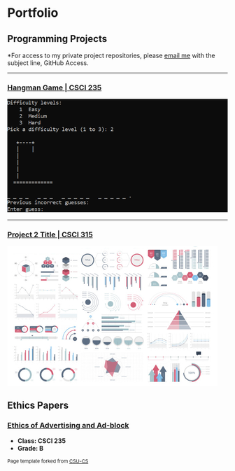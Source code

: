 Portfolio
=========

Programming Projects
--------------------

*For access to my private project repositories, please [email me](mailto:creigcooke@gmail.com?subject=GitHub%20Access) with the subject line, GitHub Access.

---
### [Hangman Game | CSCI 235](project1)

![Hangman](images/hangman.png)

---
### [Project 2 Title | CSCI 315](project2)

![Project 2 Thumbnail Name](images/dummy_thumbnail.jpg)


Ethics Papers
-------------

### [Ethics of Advertising and Ad-block](/pdf/Ethics_Paper.pdf)

-   **Class: CSCI 235**  
-   **Grade: B**


<p style="font-size:11px">Page template forked from <a href="https://github.com/csu-cs/csci-portfolio">CSU-CS</a></p>
<!-- Remove above link if you don't want to attributive -->
